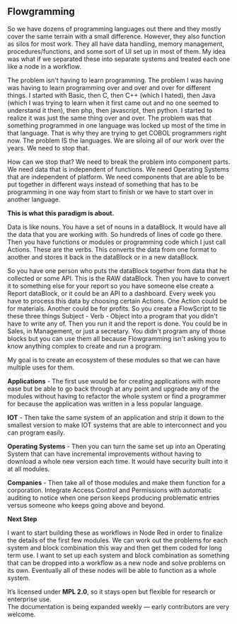 ## Flowgramming 

So we have dozens of programming languages out there and they mostly cover the same terrain with a small difference. However, they also function as silos for most work. They all have data handling, memory management, procedures/functions, and some sort of UI set up in most of them. My idea was what if we separated these into separate systems and treated each one like a node in a workflow. 

The problem isn't having to learn programming. The problem I was having was having to learn programming over and over and over for different things. I started with Basic, then C, then C++ (which I hated), then Java (which I was trying to learn when it first came out and no one seemed to understand it then), then php, then javascript, then python. I started to realize it was just the same thing over and over. The problem was that something programmed in one language was locked up most of the time in that language. That is why they are trying to get COBOL programmers right now. The problem IS the languages. We are siloing all of our work over the years. We need to stop that.

How can we stop that? We need to break the problem into component parts. We need data that is independent of functions. We need Operating Systems that are independent of platform. We need components that are able to be put together in different ways instead of something that has to be programming in one way from start to finish or we have to start over in another language.

**This is what this paradigm is about.**
	
Data is like nouns. You have a set of nouns in a dataBlock. It would have all the data that you are working with. So hundreds of lines of code go there. Then you have functions or modules or programming code which I just call Actions. These are the verbs. This converts the data from one format to another and stores it back in the dataBlock or in a new dataBlock.

So you have one person who puts the dataBlock together from data that he collected or some API. This is the RAW dataBlock. Then you have to convert it to something else for your report so you have someone else create a Report dataBlock, or it could be an API to a dashboard. Every week you have to process this data by choosing certain Actions. One Action could be for materials. Another could be for profits. So you create a FlowScript to tie these three things Subject - Verb - Object into a program that you didn't have to write any of. Then you run it and the report is done. You could be in Sales, in Management, or just a secretary. You didn't program any of those blocks but you can use them all because Flowgramming isn't asking you to know anything complex to create and run a program.

My goal is to create an ecosystem of these modules so that we can have multiple uses for them. 

**Applications** - The first use would be for creating applications with more ease but be able to go back through at any point and upgrade any of the modules without having to refactor the whole system or find a programmer for because the application was written in a less popular language. 

**IOT** - Then take the same system of an application and strip it down to the smallest version to make IOT systems that are able to interconnect and you can program easily. 

**Operating Systems** - Then you can turn the same set up into an Operating System that can have incremental improvements without having to download a whole new version each time. It would have security built into it at all modules. 

**Companies** - Then take all of those modules and make them function for a corporation. Integrate Access Control and Permissions with automatic auditing to notice when one person keeps producing problematic entries versus someone who keeps going above and beyond. 


**Next Step**

I want to start building these as workflows in Node Red in order to finalize the details of the first few modules. We can work out the problems for each system and block combination this way and then get them coded for long term use. I want to set up each system and block combination as something that can be dropped into a workflow as a new node and solve problems on its own. Eventually all of these nodes will be able to function as a whole system. 


It’s licensed under **MPL 2.0**, so it stays open but flexible for research or enterprise use.  
The documentation is being expanded weekly — early contributors are very welcome.
